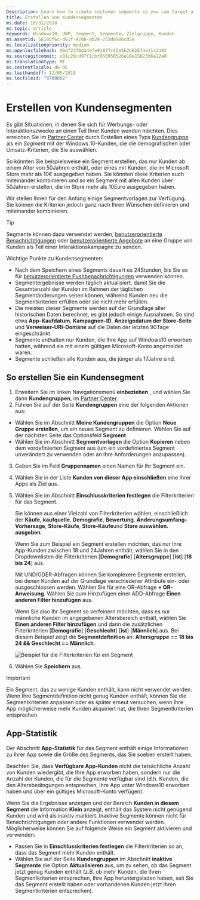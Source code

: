 ```yaml
---
Description: Learn how to create customer segments so you can target a subset of your customer base for promotional or engagement purposes.
title: Erstellen von Kundensegmenten
ms.date: 10/31/2018
ms.topic: article
keywords: Windows10, UWP, Segment, Segmente, Zielgruppe, Kunden
ms.assetid: 58185f6c-d61f-478b-ab24-753d8986cd5a
ms.localizationpriority: medium
ms.openlocfilehash: d0df23f0da4efe01877c45e5b2b6b5f4e2142a92
ms.sourcegitcommit: c01c29cd97f1cbf050950526e18e15823b6a12a0
ms.translationtype: MT
ms.contentlocale: de-DE
ms.lasthandoff: 12/05/2018
ms.locfileid: "8708862"
---
```

# <a name="create-customer-segments"></a>Erstellen von Kundensegmenten

Es gibt Situationen, in denen Sie sich für Werbungs- oder Interaktionszwecke an einen Teil Ihrer Kunden wenden möchten. Dies erreichen Sie im [Partner Center](https://partner.microsoft.com/dashboard) durch Erstellen eines Typs [Kundengruppe](create-customer-groups.md) als ein *Segment* mit der Windows 10-Kunden, die die demografischen oder Umsatz-Kriterien, die Sie auswählen.

So könnten Sie beispielsweise ein Segment erstellen, das nur Kunden ab einem Alter von 50Jahren enthält, oder eines mit Kunden, die im Microsoft Store mehr als 10€ ausgegeben haben. Sie könnten diese Kriterien auch miteinander kombinieren und so ein Segment mit allen Kunden über 50Jahren erstellen, die im Store mehr als 10Euro ausgegeben haben. 

Wir stellen Ihnen für den Anfang einige Segmentvorlagen zur Verfügung. Sie können die Kriterien jedoch ganz nach Ihren Wünschen definieren und miteinander kombinieren.

> [!TIP]
> Segmente können dazu verwendet werden, [benutzerorientierte Benachrichtigungen](send-push-notifications-to-your-apps-customers.md) oder [benutzerorientierte Angebote](use-targeted-offers-to-maximize-engagement-and-conversions.md) an eine Gruppe von Kunden als Teil einer Interaktionskampagne zu senden.

Wichtige Punkte zu Kundensegmenten:
- Nach dem Speichern eines Segments dauert es 24Stunden, bis Sie es für [benutzerorientierte Pushbenachrichtigungen](send-push-notifications-to-your-apps-customers.md) verwenden können.
- Segmentergebnisse werden täglich aktualisiert, damit Sie die Gesamtanzahl der Kunden im Rahmen der täglichen Segmentänderungen sehen können, während Kunden neu die Segmentkriterien erfüllen oder sie nicht mehr erfüllen.
- Die meisten dieser Segmente werden auf der Grundlage aller historischen Daten berechnet, es gibt jedoch einige Ausnahmen. So sind etwa **App-Kaufdatum**, **Kampagnen-ID**, **Anzeigedatum der Store-Seite** und **Verweiser-URI-Domäne** auf die Daten der letzten 90Tage eingeschränkt.
- Segmente enthalten nur Kunden, die Ihre App auf Windows10 erworben hatten, während sie mit einem gültigen Microsoft-Konto angemeldet waren. 
- Segmente schließen alle Kunden aus, die jünger als 17Jahre sind.

## <a name="to-create-a-customer-segment"></a>So erstellen Sie ein Kundensegment

1.  Erweitern Sie im linken Navigationsmenü **einbeziehen** , und wählen Sie dann **Kundengruppen**, im [Partner Center](https://partner.microsoft.com/dashboard).
2.  Führen Sie auf der Seite **Kundengruppen** eine der folgenden Aktionen aus:
 - Wählen Sie im Abschnitt **Meine Kundengruppen** die Option **Neue Gruppe erstellen**, um ein neues Segment zu definieren. Wählen Sie auf der nächsten Seite das Optionsfeld **Segment**.
 - Wählen Sie im Abschnitt **Segmentvorlagen** die Option **Kopieren** neben dem vordefinierten Segment aus (um ein vordefiniertes Segment unverändert zu verwenden oder an Ihre Anforderungen anzupassen).
3.  Geben Sie im Feld **Gruppennamen** einen Namen für Ihr Segment ein.
4.  Wählen Sie in der Liste **Kunden von dieser App einschließen** eine Ihrer Apps als Ziel aus.
5.  Wählen Sie im Abschnitt **Einschlusskriterien festlegen** die Filterkriterien für das Segment.

    Sie können aus einer Vielzahl von Filterkriterien wählen, einschließlich der **Käufe**, **kaufquelle**, **Demografie**, **Bewertung**, **Änderungsumfang-Vorhersage**, **Store-Käufe**, **Store-Käufe**und **Store auswählen. ausgeben**.

    Wenn Sie zum Beispiel ein Segment erstellen möchten, das nur Ihre App-Kunden zwischen 18 und 24Jahren enthält, wählen Sie in den Dropdownlisten die Filterkriterien [**Demografie**] [**Altersgruppe**] [**ist**] [**18 bis 24**] aus.

    Mit UND/ODER-Abfragen können Sie komplexere Segmente erstellen, bei denen Kunden auf der Grundlage verschiedener Attribute ein- oder ausgeschlossen werden. Wählen Sie für eine OR-Abfrage **+ OR-Anweisung**. Wählen Sie zum Hinzufügen einer ADD-Abfrage **Einen anderen Filter hinzufügen** aus.

    Wenn Sie also Ihr Segment so verfeinern möchten, dass es nur männliche Kunden im angegebenen Altersbereich enthält, wählen Sie **Einen anderen Filter hinzufügen** und dann die zusätzlichen Filterkriterien [**Demografie**] [**Geschlecht**] [**ist**] [**Männlich**] aus. Bei diesem Beispiel zeigt die **Segmentdefinition** an: **Altersgruppe == 18 bis 24 && Geschlecht == Männlich**.

    ![Beispiel für die Filterkriterien für ein Segment](images/create-segment-inclusions.png)
6. Wählen Sie **Speichern** aus.

> [!IMPORTANT]
> Ein Segment, das zu wenige Kunden enthält, kann nicht verwendet werden. Wenn Ihre Segmentdefinition nicht genug Kunden enthält, können Sie die Segmentkriterien anpassen oder es später erneut versuchen, wenn Ihre App möglicherweise mehr Kunden akquiriert hat, die Ihren Segmentkriterien entsprechen.


## <a name="app-statistics"></a>App-Statistik

Der Abschnitt **App-Statistik** für das Segment enthält einige Informationen zu Ihrer App sowie die Größe des Segments, das Sie soeben erstellt haben.

Beachten Sie, dass **Verfügbare App-Kunden** nicht die tatsächliche Anzahl von Kunden wiedergibt, die Ihre App erworben haben, sondern nur die Anzahl der Kunden, die für die Segmente verfügbar sind (d.h. Kunden, die den Altersbedingungen entsprechen, Ihre App unter Windows10 erworben haben und über ein gültiges Microsoft-Konto verfügen).

Wenn Sie die Ergebnisse anzeigen und der Bereich **Kunden in diesem Segment** die Information **Klein** anzeigt, enthält das System nicht genügend Kunden und wird als inaktiv markiert. Inaktive Segmente können nicht für Benachrichtigungen oder andere Funktionen verwendet werden. Möglicherweise können Sie auf folgende Weise ein Segment aktivieren und verwenden:

- Passen Sie in **Einschlusskriterien festlegen** die Filterkriterien so an, dass das Segment mehr Kunden enthält.
- Wählen Sie auf der Seite **Kundengruppen** im Abschnitt **inaktive Segmente** die Option **Aktualisieren** aus, um zu sehen, ob das Segment jetzt genug Kunden enthält (z.B. ob mehr Kunden, die Ihren Segmentkriterien entsprechen, Ihre App heruntergeladen haben, seit Sie das Segment erstellt haben oder vorhandenen Kunden jetzt Ihren Segmentkriterien entsprechen).
